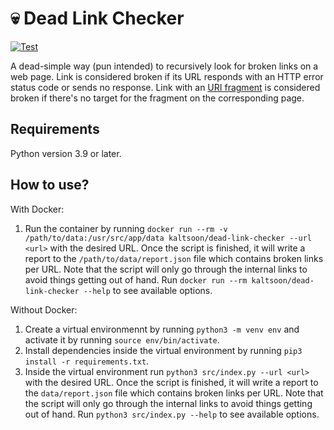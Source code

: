 # 💀 Dead Link Checker

[![Test](https://github.com/Kaltsoon/dead-link-checker/actions/workflows/test.yml/badge.svg)](https://github.com/Kaltsoon/dead-link-checker/actions/workflows/test.yml)

A dead-simple way (pun intended) to recursively look for broken links on a web page. Link is considered broken if its URL responds with an HTTP error status code or sends no response. Link with an [URI fragment](https://en.wikipedia.org/wiki/URI_fragment) is considered broken if there's no target for the fragment on the corresponding page.

## Requirements

Python version 3.9 or later.

## How to use?

With Docker:

1. Run the container by running `docker run --rm -v /path/to/data:/usr/src/app/data kaltsoon/dead-link-checker --url <url>` with the desired URL. Once the script is finished, it will write a report to the `/path/to/data/report.json` file which contains broken links per URL. Note that the script will only go through the internal links to avoid things getting out of hand. Run `docker run --rm kaltsoon/dead-link-checker --help` to see available options.

Without Docker:

1. Create a virtual environmennt by running `python3 -m venv env` and activate it by running `source env/bin/activate`.
2. Install dependencies inside the virtual environment by running `pip3 install -r requirements.txt`.
3. Inside the virtual environment run `python3 src/index.py --url <url>` with the desired URL. Once the script is finished, it will write a report to the `data/report.json` file which contains broken links per URL. Note that the script will only go through the internal links to avoid things getting out of hand. Run `python3 src/index.py --help` to see available options.
